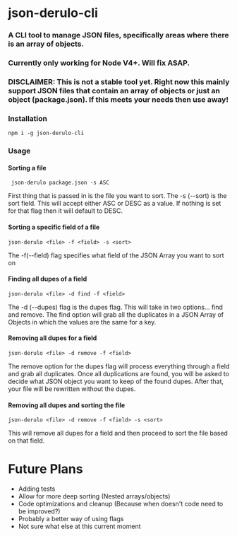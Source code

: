 # json-derulo-cli

### A CLI tool to manage JSON files, specifically areas where there is an array of objects.

### Currently only working for Node V4+. Will fix ASAP.

### DISCLAIMER: This is not a stable tool yet. Right now this mainly support JSON files that contain an array of objects or just an object (package.json). If this meets your needs then use away!

### Installation
` npm i -g json-derulo-cli `

### Usage

#### Sorting a file 
` json-derulo package.json -s ASC`

First thing that is passed in is the file you want to sort. The -s (--sort) is the sort field.
This will accept either ASC or DESC as a value. If nothing is set for that flag then it will default to DESC.


#### Sorting a specific field of a file

` json-derulo <file> -f <field> -s <sort> `

The -f(--field) flag specifies what field of the JSON Array you want to sort on

#### Finding all dupes of a field

`json-derulo <file> -d find -f <field>`

The -d (--dupes) flag is the dupes flag. This will take in two options... find and remove. The find option 
will grab all the duplicates in a JSON Array of Objects in which the values are the same for a key.

#### Removing all dupes for a field

` json-derulo <file> -d remove -f <field> `

The remove option for the dupes flag will process everything through a field and grab all duplicates. Once
all duplications are found, you will be asked to decide what JSON object you want to keep of the found dupes.
After that, your file will be rewritten without the dupes.

#### Removing all dupes and sorting the file

` json-derulo <file> -d remove -f <field> -s <sort> `

This will remove all dupes for a field and then proceed to sort the file based on that field. 

# Future Plans

* Adding tests
* Allow for more deep sorting (Nested arrays/objects)
* Code optimizations and cleanup (Because when doesn't code need to be improved?)
* Probably a better way of using flags
* Not sure what else at this current moment